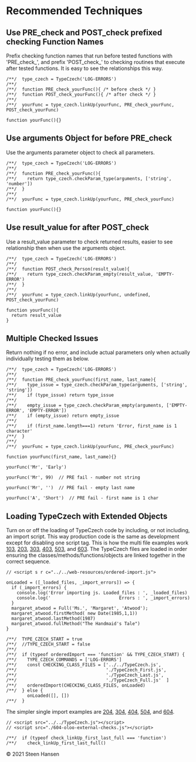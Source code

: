 # Recommended Techniques

## Use PRE_check and POST_check prefixed checking Function Names
Prefix checking function names that run before tested
functions with 'PRE_check_', and prefix 'POST_check_' to checking routines that execute after
tested functions. It is easy to see the relationships this way.

    /**/  type_czech = TypeCzech('LOG-ERRORS')
    /**/
    /**/  function PRE_check_yourFunc(){ /* before check */ }
    /**/  function POST_check_yourFunc(){ /* after check */ }
    /**/
    /**/  yourFunc = type_czech.linkUp(yourFunc, PRE_check_yourFunc, POST_check_yourFunc)

    function yourFunc(){}

## Use arguments Object for before PRE_check 
Use the arguments parameter object to check all parameters.

    /**/  type_czech = TypeCzech('LOG-ERRORS')
    /**/
    /**/  function PRE_check_yourFunc(){
    /**/    return type_czech.checkParam_type(arguments, ['string', 'number'])
    /**/  }
    /**/
    /**/  yourFunc = type_czech.linkUp(yourFunc, PRE_check_yourFunc)

    function yourFunc(){}



## Use result_value for after POST_check 
Use a result_value parameter to check returned results, easier to see relationship then 
when use the arguments object.

    /**/  type_czech = TypeCzech('LOG-ERRORS')
    /**/
    /**/  function POST_check_Person(result_value){
    /**/    return type_czech.checkParam_empty(result_value, 'EMPTY-ERROR')
    /**/  }
    /**/
    /**/  yourFunc = type_czech.linkUp(yourFunc, undefined, POST_check_yourFunc)

    function yourFunc(){
      return result_value
    }


## Multiple Checked Issues
Return nothing if no error, and include actual
parameters only when actually individually testing them as below.

    /**/  type_czech = TypeCzech('LOG-ERRORS')
    /**/
    /**/  function PRE_check_yourFunc(first_name, last_name){
    /**/    type_issue = type_czech.checkParam_type(arguments, ['string', 'string'])
    /**/    if (type_issue) return type_issue
    /**/
    /**/    empty_issue = type_czech.checkParam_empty(arguments, ['EMPTY-ERROR', 'EMPTY-ERROR'])
    /**/    if (empty_issue) return empty_issue
    /**/
    /**/    if (first_name.length===1) return 'Error, first_name is 1 character'
    /**/  }
    /**/
    /**/  yourFunc = type_czech.linkUp(yourFunc, PRE_check_yourFunc)

    function yourFunc(first_name, last_name){}
    
    yourFunc('Mr', 'Early')

    yourFunc('Mr', 99)  // PRE fail - number not string

    yourFunc('Mr', '')  // PRE fail - empty last name
    
    yourFunc('A', 'Short')  // PRE fail - first name is 1 char

## Loading TypeCzech with Extended Objects
Turn on or off the loading of TypeCzech code by including, or not including, an import
script. This way production code is the same as development except for 
disabling one script tag. This is how the multi file examples work [103](../examples-web/103-Extending-Classes-Production/103-Extending-Classes-Production.html),
[203](../examples-web/203-Extending-Closures-Production/203-Extending-Closures-Production.html),
[303](../examples-web/303-Extending-IIFEs-Production/303-Extending-IIFEs-Production.html),
[403](../examples-web/403-Extending-ClassFree-Production/403-Extending-ClassFree-Production.html),
[503](../examples-web/503-Extending-Prototypes-Production/503-Extending-Prototypes-Production.html), and
[603](../examples-web/603-Extending-OLOO-Production/603-Extending-OLOO-Production.html). The TypeCzech files are loaded in order ensuring the classes/methods/functions/objects
are linked together in the correct sequence.

    // <script s r c="../../web-resources/ordered-import.js">

    onLoaded = ([_loaded_files, _import_errors]) => {  
      if (_import_errors) {
        console.log('Error importing js. Loaded_files : ', _loaded_files)
        console.log('                          Errors : ', _import_errors)
      }
      margaret_atwood = Full('Ms.', 'Margaret', 'Atwood');
      margaret_atwood.firstMethod( new Date(1985,1,1))
      margaret_atwood.lastMethod(1987)
      margaret_atwood.fullMethod("The Handmaid's Tale")
    }

    /**/  TYPE_CZECH_START = true
    /**/  //TYPE_CZECH_START = false
    /**/
    /**/  if (typeof orderedImport === 'function' && TYPE_CZECH_START) {
    /**/    TYPE_CZECH_COMMANDS = ['LOG-ERRORS']
    /**/    const CHECKING_CLASS_FILES = ['../../TypeCzech.js',
    /**/                                  './TypeCzech_First.js',
    /**/                                  './TypeCzech_Last.js',
    /**/                                  './TypeCzech_Full.js'  ]
    /**/    orderedImport(CHECKING_CLASS_FILES, onLoaded)
    /**/  } else {
            onLoaded([], [])
    /**/  }

The simpler single import examples are [204](../examples-web/204-Extending-Closures-Single/204-Extending-Closures-Single.html),
[304](../examples-web/304-Extending-IIFEs-Single/304-Extending-IIFEs-Single.html),
[404](../examples-web/404-Extending-ClassFree-Single/404-Extending-ClassFree-Single.html),
[504](../examples-web/504-Extending-Prototypes-Single/504-Extending-Prototypes-Single.html), and
[604](../examples-web/604-Extending-OLOO-Single/604-Extending-OLOO-Single.html).

    // <script src="../../TypeCzech.js"></script>
    // <script src="./604-oloo-external-checks.js"></script>

    /**/  if (typeof check_linkUp_first_last_full === 'function') 
    /**/    check_linkUp_first_last_full()


&copy; 2021 Steen Hansen